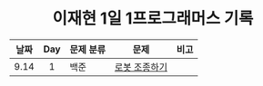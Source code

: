 <div align="center">
  
# 이재현 1일 1프로그래머스 기록

| 날짜 | Day | 문제 분류    | 문제                          | 비고 |
| :----: | :---: | ------------ | ----------------------------- | ---- |
| 9.14 | 1   | 백준 | [로봇 조종하기](./Week_03/) |      |

</div>
